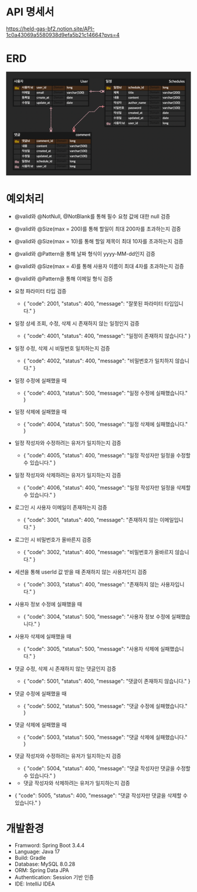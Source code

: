 # API 명세서
https://held-gas-bf2.notion.site/API-1c0a43069a5580938d9efa5b21c14664?pvs=4

# ERD
![img.png](img.png)

# 예외처리
- @valid와 @NotNull, @NotBlank를 통해 필수 요청 값에 대한 null 검증 
- @valid와 @Size(max = 200)를 통해 할일이 최대 200자를 초과하는지 검증
- @valid와 @Size(max = 10)를 통해 할일 제목이 최대 10자를 초과하는지 검증
- @valid와 @Pattern을 통해 날짜 형식이 yyyy-MM-dd인지 검증
- @valid와 @Size(max = 4)를 통해 사용자 이름이 최대 4자를 초과하는지 검증
- @valid와 @Pattern을 통해 이메일 형식 검증

- 요청 파라미터 타입 검증
  - {
    "code": 2001,
    "status": 400,
    "message": "잘못된 파라미터 타입입니다."
    }

- 일정 상세 조회, 수정, 삭제 시 존재하지 않는 일정인지 검증
  - {
    "code": 4001,
    "status": 400,
    "message": "일정이 존재하지 않습니다."
    }
- 일정 수정, 삭제 시 비밀번호 일치하는지 검증
  - {
    "code": 4002,
    "status": 400,
    "message": "비밀번호가 일치하지 않습니다."
    }
- 일정 수정에 실패했을 때
  - {
    "code": 4003,
    "status": 500,
    "message": "일정 수정에 실패했습니다."
    }
- 일정 삭제에 실패했을 때
  - {
    "code": 4004,
    "status": 500,
    "message": "일정 삭제에 실패했습니다."
    }
- 일정 작성자와 수정하려는 유저가 일지하는지 검증
  - {
    "code": 4005,
    "status": 400,
    "message": "일정 작성자만 일정을 수정할 수 있습니다."
    }
- 일정 작성자와 삭제하려는 유저가 일지하는지 검증
  - {
    "code": 4006,
    "status": 400,
    "message": "일정 작성자만 일정을 삭제할 수 있습니다."
    }

- 로그인 시 사용자 이메일이 존재하는지 검증
  - {
    "code": 3001,
    "status": 400,
    "message": "존재하지 않는 이메일입니다."
    }
- 로그인 시 비밀번호가 올바른지 검증
  - {
    "code": 3002,
    "status": 400,
    "message": "비밀번호가 올바르지 않습니다."
    }
- 세션을 통해 userId 값 받을 때 존재하지 않는 사용자인지 검증
  - {
    "code": 3003,
    "status": 400,
    "message": "존재하지 않는 사용자입니다."
    }
- 사용자 정보 수정에 실패했을 때
  - {
    "code": 3004,
    "status": 500,
    "message": "사용자 정보 수정에 실패했습니다."
    }
- 사용자 삭제에 실패했을 때
  - {
    "code": 3005,
    "status": 500,
    "message": "사용자 삭제에 실패했습니다."
    }

- 댓글 수정, 삭제 시 존재하지 않는 댓글인지 검증
  - {
    "code": 5001,
    "status": 400,
    "message": "댓글이 존재하지 않습니다."
    } 
- 댓글 수정에 실패했을 때
  - {
    "code": 5002,
    "status": 500,
    "message": "댓글 수정에 실패했습니다."
    }
- 댓글 삭제에 실패했을 때
  - {
    "code": 5003,
    "status": 500,
    "message": "댓글 삭제에 실패했습니다."
    }
- 댓글 작성자와 수정하려는 유저가 일지하는지 검증
  - {
    "code": 5004,
    "status": 400,
    "message": "댓글 작성자만 댓글을 수정할 수 있습니다."
    }
- - 댓글 작성자와 삭제하려는 유저가 일지하는지 검증
- {
  "code": 5005,
  "status": 400,
  "message": "댓글 작성자만 댓글을 삭제할 수 있습니다."
  }

# 개발환경
- Framword: Spring Boot 3.4.4
- Language: Java 17
- Build: Gradle
- Database: MySQL 8.0.28
- ORM: Spring Data JPA
- Authentication: Session 기반 인증
- IDE: IntelliJ IDEA